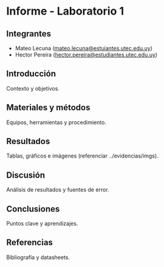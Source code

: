 # Informe - Laboratorio 1

## Integrantes
- Mateo Lecuna (mateo.lecuna@estuiantes.utec.edu.uy)
- Hector Pereira (hector.pereira@estudiantes.utec.edu.uy)

## Introducción
Contexto y objetivos.

## Materiales y métodos
Equipos, herramientas y procedimiento.

## Resultados
Tablas, gráficos e imágenes (referenciar ../evidencias/imgs).

## Discusión
Análisis de resultados y fuentes de error.

## Conclusiones
Puntos clave y aprendizajes.

## Referencias
Bibliografía y datasheets.
